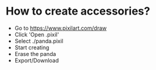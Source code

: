 # How to create accessories?
* Go to https://www.pixilart.com/draw
* Click 'Open .pixil'
* Select ./panda.pixil
* Start creating
* Erase the panda
* Export/Download